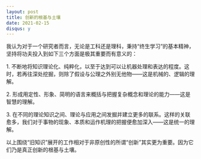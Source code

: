 ```yaml
---
layout: post
title: 创新的根基与土壤
date: 2021-02-15
disqus: y
---
```


我认为对于一个研究者而言，无论是工科还是理科，秉持“终生学习”的基本精神，坚持将功夫投入到如下三个方面是极其重要而有意义的：

1\. 不断地将知识理论化、纯粹化，以至于达到可以让机器处理和表达的程度。这时，若再往深处挖掘，则除了假设与公理之外别无他物——这是机械的、逻辑的理解。

2\. 形成用定性、形象、简明的语言来概括与把握复杂概念和理论的能力——这是智慧的理解。

3\. 在不同的理论知识之间、理论与应用之间发掘并建立更多的联系。这样的关联愈多，我们对于事物的现象、本质和运作机理的把握便愈加深入——这是统一的理解。

以上围绕“旧知识”展开的工作相对于非原创性的所谓“创新”其实更为重要。因为它们乃是真正创新的根基与土壤。
